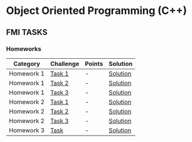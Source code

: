 #  Object Oriented Programming  (C++)

## FMI TASKS

### Homeworks

Category| Challenge| Points  | Solution
-------- | -------- | -------- | -------- 
Homework 1| [Task 1](https://github.com/DaniAngelov/Cpp_Programming/blob/master/Object_Oriented_Programming/Homeworks/Homework_1_SI_2018_2019.pdf)| - | [Solution](https://github.com/DaniAngelov/Cpp_Programming/tree/master/Object_Oriented_Programming/Homeworks/First_Homework/First%20Task)
Homework 1| [Task 2](https://github.com/DaniAngelov/Cpp_Programming/blob/master/Object_Oriented_Programming/Homeworks/Homework_1_SI_2018_2019.pdf)| - | [Solution](https://github.com/DaniAngelov/Cpp_Programming/tree/master/Object_Oriented_Programming/Homeworks/First_Homework/Second%20Task)
Homework 1| [Task 3](https://github.com/DaniAngelov/Cpp_Programming/blob/master/Object_Oriented_Programming/Homeworks/Homework_1_SI_2018_2019.pdf)| - | [Solution](https://github.com/DaniAngelov/Cpp_Programming/tree/master/Object_Oriented_Programming/Homeworks/First_Homework/Third%20Task)
Homework 2| [Task 1](https://github.com/DaniAngelov/Cpp_Programming/blob/master/Object_Oriented_Programming/Homeworks/Homework_2_SI_2018_2019.pdf)| - | [Solution](https://github.com/DaniAngelov/Cpp_Programming/tree/master/Object_Oriented_Programming/Homeworks/Second_Homework/First%20Task)
Homework 2| [Task 2](https://github.com/DaniAngelov/Cpp_Programming/blob/master/Object_Oriented_Programming/Homeworks/Homework_2_SI_2018_2019.pdf)| - | [Solution](https://github.com/DaniAngelov/Cpp_Programming/tree/master/Object_Oriented_Programming/Homeworks/Second_Homework/Second%20Task)
Homework 2| [Task 3](https://github.com/DaniAngelov/Cpp_Programming/blob/master/Object_Oriented_Programming/Homeworks/Homework_2_SI_2018_2019.pdf)| - | [Solution](https://github.com/DaniAngelov/Cpp_Programming/tree/master/Object_Oriented_Programming/Homeworks/Second_Homework/Third%20task)
Homework 3| [Task](https://github.com/DaniAngelov/Cpp_Programming/blob/master/Object_Oriented_Programming/Homeworks/Homework_3_SI_2018_2019.pdf)| - | [Solution](https://github.com/DaniAngelov/Cpp_Programming/tree/master/Object_Oriented_Programming/Homeworks/Third_Homework)
